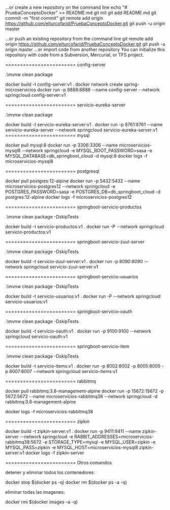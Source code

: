 …or create a new repository on the command line
echo "# PruebaConceptoDocker" >> README.md
git init
git add README.md
git commit -m "first commit"
git remote add origin https://github.com/elturcofarid/PruebaConceptoDocker.git
git push -u origin master
                
…or push an existing repository from the command line
git remote add origin https://github.com/elturcofarid/PruebaConceptoDocker.git
git push -u origin master
…or import code from another repository
You can initialize this repository with code from a Subversion, Mercurial, or TFS project.







======================== config-server

.\mvnw clean package
 
docker build -t config-server:v1 .
docker network create spring-microservicios
docker run -p 8888:8888 --name config-server --network springcloud config-server:v1


======================== servicio-eureka-server

.\mvnw clean package
 
docker build -t servicio-eureka-server:v1 .
docker run -p 8761:8761 --name servicio-eureka-server --network springcloud servicio-eureka-server:v1
======================== mysql

docker pull mysql:8
docker run -p 3306:3306 --name microservicios-mysql8 --network springcloud -e MYSQL_ROOT_PASSWORD=sasa -e MYSQL_DATABASE=db_springboot_cloud -d mysql:8
docker logs -f microservicios-mysql8


======================== postgresql

docker pull postgres:12-alpine
docker run -p 5432:5432 --name microservicios-postgres12 --network springcloud -e POSTGRES_PASSWORD=sasa -e POSTGRES_DB=db_springboot_cloud -d postgres:12-alpine
docker logs -f microservicios-postgres12


======================== springboot-servicio-productos

.\mvnw clean package -DskipTests
 
docker build -t servicio-productos:v1 .
docker run -P --network springcloud servicio-productos:v1


======================== springboot-servicio-zuul-server

.\mvnw clean package -DskipTests
 
docker build -t servicio-zuul-server:v1 .
docker run -p 8090:8090 --network springcloud servicio-zuul-server:v1


======================== springboot-servicio-usuarios

.\mvnw clean package -DskipTests
 
docker build -t servicio-usuarios:v1 .
docker run -P --network springcloud servicio-usuarios:v1


======================== springboot-servicio-oauth

.\mvnw clean package -DskipTests
 
docker build -t servicio-oauth:v1 .
docker run -p 9100:9100 --network springcloud servicio-oauth:v1


======================== springboot-servicio-item

.\mvnw clean package -DskipTests
 
docker build -t servicio-items:v1 .
docker run -p 8002:8002 -p 8005:8005 -p 8007:8007 --network springcloud servicio-items:v1


======================== rabbitmq

docker pull rabbitmq:3.8-management-alpine
docker run -p 15672:15672 -p 5672:5672 --name microservicios-rabbitmq38 --network springcloud -d rabbitmq:3.8-management-alpine
 
docker logs -f microservicios-rabbitmq38


======================== zipkin

docker build -t zipkin-server:v1 .
docker run -p 9411:9411 --name zipkin-server --network springcloud -e RABBIT_ADDRESSES=microservicios-rabbitmq38:5672 -e STORAGE_TYPE=mysql -e MYSQL_USER=zipkin -e MYSQL_PASS=zipkin -e MYSQL_HOST=microservicios-mysql8 zipkin-server:v1
docker logs -f zipkin-server


======================== Otros comandos

detener y eliminar todos los contenedores:

docker stop $(docker ps -q)
docker rm $(docker ps -a -q)


eliminar todas las imagenes:

docker rmi $(docker images -a -q)
